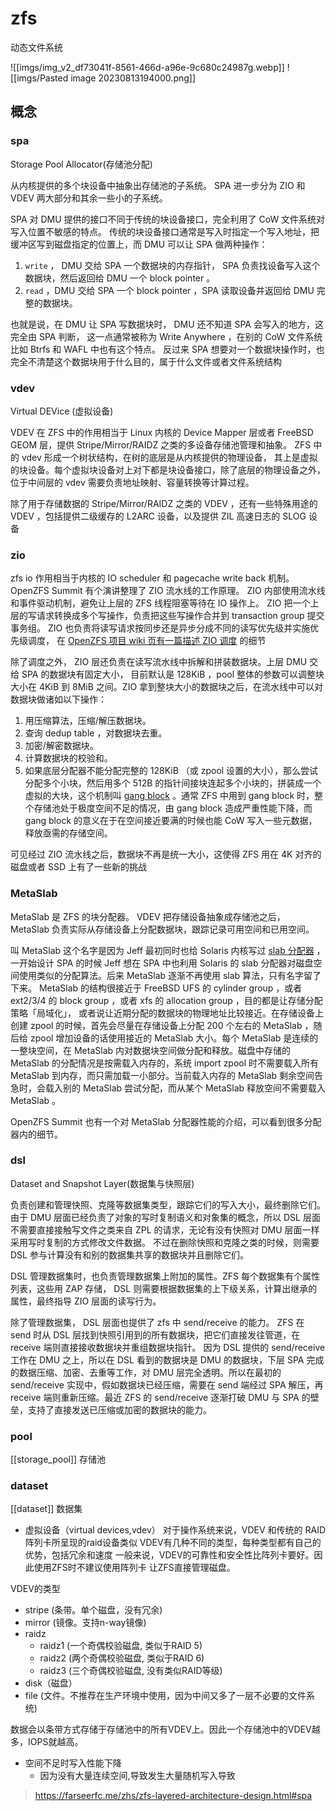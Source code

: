# zfs 

动态文件系统

![[imgs/img_v2_df73041f-8561-466d-a96e-9c680c24987g.webp]]
![[imgs/Pasted image 20230813194000.png]]

## 概念

### spa
Storage Pool Allocator(存储池分配)

从内核提供的多个块设备中抽象出存储池的子系统。 SPA 进一步分为 ZIO 和 VDEV 两大部分和其余一些小的子系统。

SPA 对 DMU 提供的接口不同于传统的块设备接口，完全利用了 CoW 文件系统对写入位置不敏感的特点。 传统的块设备接口通常是写入时指定一个写入地址，把缓冲区写到磁盘指定的位置上，而 DMU 可以让 SPA 做两种操作：

1. `write` ， DMU 交给 SPA 一个数据块的内存指针， SPA 负责找设备写入这个数据块，然后返回给 DMU 一个 block pointer 。
2. `read` ，DMU 交给 SPA 一个 block pointer ，SPA 读取设备并返回给 DMU 完整的数据块。

也就是说，在 DMU 让 SPA 写数据块时， DMU 还不知道 SPA 会写入的地方，这完全由 SPA 判断， 这一点通常被称为 Write Anywhere ，在别的 CoW 文件系统比如 Btrfs 和 WAFL 中也有这个特点。 反过来 SPA 想要对一个数据块操作时，也完全不清楚这个数据块用于什么目的，属于什么文件或者文件系统结构

### vdev
Virtual DEVice (虚拟设备)

VDEV 在 ZFS 中的作用相当于 Linux 内核的 Device Mapper 层或者 FreeBSD GEOM 层，提供 Stripe/Mirror/RAIDZ 之类的多设备存储池管理和抽象。 ZFS 中的 vdev 形成一个树状结构，在树的底层是从内核提供的物理设备， 其上是虚拟的块设备。每个虚拟块设备对上对下都是块设备接口，除了底层的物理设备之外，位于中间层的 vdev 需要负责地址映射、容量转换等计算过程。

除了用于存储数据的 Stripe/Mirror/RAIDZ 之类的 VDEV ，还有一些特殊用途的 VDEV ，包括提供二级缓存的 L2ARC 设备，以及提供 ZIL 高速日志的 SLOG 设备

### zio
zfs io
作用相当于内核的 IO scheduler 和 pagecache write back 机制。 OpenZFS Summit 有个演讲整理了 ZIO 流水线的工作原理。 ZIO 内部使用流水线和事件驱动机制，避免让上层的 ZFS 线程阻塞等待在 IO 操作上。 ZIO 把一个上层的写请求转换成多个写操作，负责把这些写操作合并到 transaction group 提交事务组。 ZIO 也负责将读写请求按同步还是异步分成不同的读写优先级并实施优先级调度， 在 [OpenZFS 项目 wiki 页有一篇描述 ZIO 调度](https://github.com/zfsonlinux/zfs/wiki/ZIO-Scheduler) 的细节

除了调度之外， ZIO 层还负责在读写流水线中拆解和拼装数据块。上层 DMU 交给 SPA 的数据块有固定大小， 目前默认是 128KiB ，pool 整体的参数可以调整块大小在 4KiB 到 8MiB 之间。ZIO 拿到整块大小的数据块之后，在流水线中可以对数据块做诸如以下操作：

1. 用压缩算法，压缩/解压数据块。
2. 查询 dedup table ，对数据块去重。
3. 加密/解密数据块。
4. 计算数据块的校验和。
5. 如果底层分配器不能分配完整的 128KiB （或 zpool 设置的大小），那么尝试分配多个小块，然后用多个 512B 的指针间接块连起多个小块的，拼装成一个虚拟的大块，这个机制叫 [gang block](https://utcc.utoronto.ca/~cks/space/blog/solaris/ZFSGangBlocks) 。通常 ZFS 中用到 gang block 时，整个存储池处于极度空间不足的情况，由 gang block 造成严重性能下降，而 gang block 的意义在于在空间接近要满的时候也能 CoW 写入一些元数据，释放亟需的存储空间。

可见经过 ZIO 流水线之后，数据块不再是统一大小，这使得 ZFS 用在 4K 对齐的磁盘或者 SSD 上有了一些新的挑战

### MetaSlab
MetaSlab 是 ZFS 的块分配器。 VDEV 把存储设备抽象成存储池之后， MetaSlab 负责实际从存储设备上分配数据块，跟踪记录可用空间和已用空间。

叫 MetaSlab 这个名字是因为 Jeff 最初同时也给 Solaris 内核写过 [slab 分配器](https://en.wikipedia.org/wiki/Slab_allocation) ，一开始设计 SPA 的时候 Jeff 想在 SPA 中也利用 Solaris 的 slab 分配器对磁盘空间使用类似的分配算法。后来 MetaSlab 逐渐不再使用 slab 算法，只有名字留了下来。
MetaSlab 的结构很接近于 FreeBSD UFS 的 cylinder group ，或者 ext2/3/4 的 block group ，或者 xfs 的 allocation group ，目的都是让存储分配策略「局域化」， 或者说让近期分配的数据块的物理地址比较接近。在存储设备上创建 zpool 的时候，首先会尽量在存储设备上分配 200 个左右的 MetaSlab ，随后给 zpool 增加设备的话使用接近的 MetaSlab 大小。每个 MetaSlab 是连续的一整块空间，在 MetaSlab 内对数据块空间做分配和释放。磁盘中存储的 MetaSlab 的分配情况是按需载入内存的，系统 import zpool 时不需要载入所有 MetaSlab 到内存，而只需加载一小部分。当前载入内存的 MetaSlab 剩余空间告急时，会载入别的 MetaSlab 尝试分配，而从某个 MetaSlab 释放空间不需要载入 MetaSlab 。

OpenZFS Summit 也有一个对 MetaSlab 分配器性能的介绍，可以看到很多分配器内的细节。

### dsl
Dataset and Snapshot Layer(数据集与快照层)

负责创建和管理快照、克隆等数据集类型，跟踪它们的写入大小，最终删除它们。 由于 DMU 层面已经负责了对象的写时复制语义和对象集的概念，所以 DSL 层面不需要直接接触写文件之类来自 ZPL 的请求，无论有没有快照对 DMU 层面一样采用写时复制的方式修改文件数据。 不过在删除快照和克隆之类的时候，则需要 DSL 参与计算没有和别的数据集共享的数据块并且删除它们。

DSL 管理数据集时，也负责管理数据集上附加的属性。ZFS 每个数据集有个属性列表，这些用 ZAP 存储， DSL 则需要根据数据集的上下级关系，计算出继承的属性，最终指导 ZIO 层面的读写行为。

除了管理数据集， DSL 层面也提供了 zfs 中 send/receive 的能力。 ZFS 在 send 时从 DSL 层找到快照引用到的所有数据块，把它们直接发往管道，在 receive 端则直接接收数据块并重组数据块指针。 因为 DSL 提供的 send/receive 工作在 DMU 之上，所以在 DSL 看到的数据块是 DMU 的数据块，下层 SPA 完成的数据压缩、加密、去重等工作，对 DMU 层完全透明。所以在最初的 send/receive 实现中，假如数据块已经压缩，需要在 send 端经过 SPA 解压，再 receive 端则重新压缩。最近 ZFS 的 send/receive 逐渐打破 DMU 与 SPA 的壁垒，支持了直接发送已压缩或加密的数据块的能力。

### pool
[[storage_pool]] 存储池


### dataset
[[dataset]] 数据集

- 虚拟设备（virtual devices,vdev）
对于操作系统来说，VDEV 和传统的 RAID 阵列卡所呈现的raid设备类似
VDEV有几种不同的类型，每种类型都有自己的优势，包括冗余和速度
一般来说，VDEV的可靠性和安全性比阵列卡要好。因此使用ZFS时不建议使用阵列卡
让ZFS直接管理磁盘。

VDEV的类型
* stripe (条带。单个磁盘，没有冗余)
* mirror (镜像。支持n-way镜像)
* raidz
	* raidz1 (一个奇偶校验磁盘, 类似于RAID 5)
	* raidz2 (两个奇偶校验磁盘, 类似于RAID 6)
	* raidz3 (三个奇偶校验磁盘, 没有类似RAID等级)
* disk（磁盘）
* file (文件。不推荐在生产环境中使用，因为中间又多了一层不必要的文件系统)

数据会以条带方式存储于存储池中的所有VDEV上。因此一个存储池中的VDEV越多，IOPS就越高。

- 空间不足时写入性能下降
	- 因为没有大量连续空间,导致发生大量随机写入导致

> https://farseerfc.me/zhs/zfs-layered-architecture-design.html#spa
